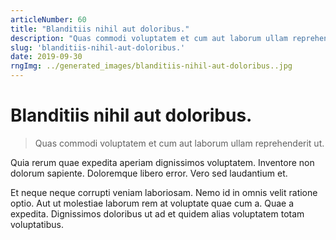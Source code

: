 ```yaml
---
articleNumber: 60
title: "Blanditiis nihil aut doloribus."
description: "Quas commodi voluptatem et cum aut laborum ullam reprehenderit ut."
slug: 'blanditiis-nihil-aut-doloribus.'
date: 2019-09-30
rngImg: ../generated_images/blanditiis-nihil-aut-doloribus..jpg
---
```


# Blanditiis nihil aut doloribus.

> Quas commodi voluptatem et cum aut laborum ullam reprehenderit ut.

Quia rerum quae expedita aperiam dignissimos voluptatem. Inventore non dolorum sapiente. Doloremque libero error. Vero sed laudantium et.
 Et neque neque corrupti veniam laboriosam. Nemo id in omnis velit ratione optio. Aut ut molestiae laborum rem at voluptate quae cum a. Quae a expedita. Dignissimos doloribus ut ad et quidem alias voluptatem totam voluptatibus.

